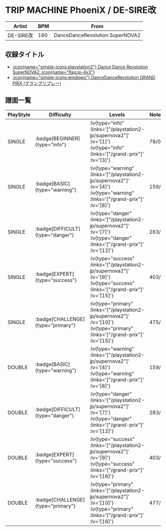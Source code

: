 # TRIP MACHINE PhoeniX / DE-SIRE改

|Artist|BPM|From|
|------|---|----|
|DE-SIRE改|160|DanceDanceRevolution SuperNOVA2|

## 収録タイトル

- [ :icon{name="simple-icons:playstation2"} Dance Dance Revolution SuperNOVA2 :icon{name="flag:jp-4x3"} ](/playstation2-jp/supernova2)
- [ :icon{name="simple-icons:windows"} DanceDanceRevolution GRAND PRIX (グランプリプレー)](/grand-prix)

## 譜面一覧

|PlayStyle|Difficulty|Levels|Notes|Movie|
|---------|----------|------|-----|-----|
|SINGLE| :badge[BEGINNER]{type="info"} | :lv{type="info" :links='["/playstation2-jp/supernova2"]' :lv='[1]'}  :lv{type="info" :links='["/grand-prix"]' :lv='[3]'} |78/0||
|SINGLE| :badge[BASIC]{type="warning"} | :lv{type="warning" :links='["/playstation2-jp/supernova2"]' :lv='[4]'}  :lv{type="warning" :links='["/grand-prix"]' :lv='[8]'} |159/1||
|SINGLE| :badge[DIFFICULT]{type="danger"} | :lv{type="danger" :links='["/playstation2-jp/supernova2"]' :lv='[7]'}  :lv{type="danger" :links='["/grand-prix"]' :lv='[12]'} |283/1||
|SINGLE| :badge[EXPERT]{type="success"} | :lv{type="success" :links='["/playstation2-jp/supernova2"]' :lv='[9]'}  :lv{type="success" :links='["/grand-prix"]' :lv='[15]'} |403/1||
|SINGLE| :badge[CHALLENGE]{type="primary"} | :lv{type="primary" :links='["/playstation2-jp/supernova2"]' :lv='[10]'}  :lv{type="primary" :links='["/grand-prix"]' :lv='[15]'} |475/1||
|DOUBLE| :badge[BASIC]{type="warning"} | :lv{type="warning" :links='["/playstation2-jp/supernova2"]' :lv='[4]'}  :lv{type="warning" :links='["/grand-prix"]' :lv='[8]'} |159/1||
|DOUBLE| :badge[DIFFICULT]{type="danger"} | :lv{type="danger" :links='["/playstation2-jp/supernova2"]' :lv='[7]'}  :lv{type="danger" :links='["/grand-prix"]' :lv='[12]'} |283/1||
|DOUBLE| :badge[EXPERT]{type="success"} | :lv{type="success" :links='["/playstation2-jp/supernova2"]' :lv='[9]'}  :lv{type="success" :links='["/grand-prix"]' :lv='[16]'} |403/1||
|DOUBLE| :badge[CHALLENGE]{type="primary"} | :lv{type="primary" :links='["/playstation2-jp/supernova2"]' :lv='[10]'}  :lv{type="primary" :links='["/grand-prix"]' :lv='[16]'} |477/1||
